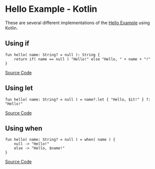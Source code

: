 # Hello Example - Kotlin

These are several different implementations of the [Hello Example](../README.md) using Kotlin.

## Using if

```
fun hello( name: String? = null ): String {
    return if( name == null ) "Hello!" else "Hello, " + name + "!"
}
```

[Source Code](if/README.md)

## Using let

```
fun hello( name: String? = null ) = name?.let { "Hello, $it!" } ?: "Hello!"
```

[Source Code](let/README.md)

## Using when

```
fun hello( name: String? = null ) = when( name ) {
    null -> "Hello!"
    else -> "Hello, $name!"
}
```

[Source Code](when/README.md)

